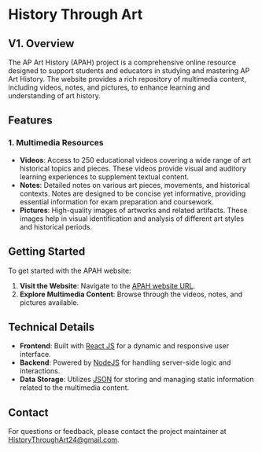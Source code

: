 # History Through Art

## V1. Overview

The AP Art History (APAH) project is a comprehensive online resource designed to support students and educators in studying and mastering AP Art History. The website provides a rich repository of multimedia content, including videos, notes, and pictures, to enhance learning and understanding of art history.

## Features

### 1. Multimedia Resources
- **Videos**: Access to 250 educational videos covering a wide range of art historical topics and pieces. These videos provide visual and auditory learning experiences to supplement textual content.
- **Notes**: Detailed notes on various art pieces, movements, and historical contexts. Notes are designed to be concise yet informative, providing essential information for exam preparation and coursework.
- **Pictures**: High-quality images of artworks and related artifacts. These images help in visual identification and analysis of different art styles and historical periods.

## Getting Started

To get started with the APAH website:

1. **Visit the Website**: Navigate to the [APAH website URL](https://historythroughart.com/).
2. **Explore Multimedia Content**: Browse through the videos, notes, and pictures available.

## Technical Details

- **Frontend**: Built with [React JS](https://reactjs.org/) for a dynamic and responsive user interface.
- **Backend**: Powered by [NodeJS](https://nodejs.org/) for handling server-side logic and interactions.
- **Data Storage**: Utilizes [JSON](https://www.json.org/) for storing and managing static information related to the multimedia content.

## Contact

For questions or feedback, please contact the project maintainer at [HistoryThroughArt24@gmail.com](mailto:HistoryThroughArt24@gmail.com).
